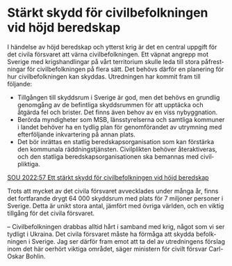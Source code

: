 # Stärkt skydd för civilbefolkningen vid höjd beredskap

I händelse av höjd beredskap och ytterst krig är det en central uppgift för det civila försvaret att värna civil­befolk­ningen. Ett väpnat angrepp mot Sverige med krigs­hand­lingar på vårt territo­rium skulle leda till stora påfrest­ningar för civil­befolk­ningen på flera sätt. Det behövs därför en planering för hur civil­befolk­ningen kan skyddas. Utredningen har kommit fram till följande:

* Tillgången till skydds­rum i Sverige är god, men det behövs en grundlig genom­gång av de befint­liga skydds­rummen för att upp­täcka och åtgärda fel och brister. Det finns även behov av en viss nybygg­nation.
* Berörda myndig­heter som MSB, läns­styrel­serna och samtliga kommuner i landet behöver ha en tydlig plan för genom­förandet av utrym­ning med efter­följande inkvarte­ring på annan plats.
* Det bör inrättas en statlig bered­skaps­organisa­tion som kan förstärka den kom­munala rädd­nings­tjänsten. Civil­plikten behöver åter­aktiveras, och den statliga bered­skaps­organisa­tionen ska bemannas med civil­pliktiga.

[SOU 2022:57 Ett stärkt skydd för civilbefolkningen vid höjd beredskap](/rattsliga-dokument/statens-offentliga-utredningar/2022/11/sou-202257/ "SOU 2022:57")

Trots att mycket av det civila försvaret avveck­lades under många år, finns det fort­farande drygt 64 000 skydds­rum med plats för 7 miljoner personer i Sverige. Detta är unikt stora antal, jämfört med övriga världen, och en viktig tillgång för det civila försvaret.

– Civil­befolk­ningen drabbas alltid hårt i samband med krig, något som vi ser tydligt i Ukraina. Det civila försvaret måste ha förmåga att skydda befolk­ningen i Sverige. Jag ser därför fram emot att ta del av utred­ningens förslag inom det här oerhört viktiga området, säger ministern för civilt försvar Carl\-Oskar Bohlin.
